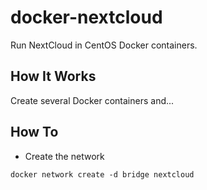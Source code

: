 # docker-nextcloud

Run NextCloud in CentOS Docker containers.

## How It Works

Create several Docker containers and...

## How To

* Create the network

```
docker network create -d bridge nextcloud
```

